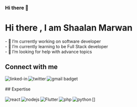 ### Hi there 👋

<!--
**ShaalanMarwan/ShaalanMarwan** is a ✨ _special_ ✨ repository because its `README.md` (this file) appears on your GitHub profile.

Here are some ideas to get you started:
-->
<h1 style="center">Hi there , I am Shaalan Marwan</h1>
- 🔭 I’m currently working on software developer </br>
- 🌱 I’m currently learning to be Full Stack developer </br> 
<!-- -- 👯 I’m looking to collaborate on ... </br> -->
- 🤔 I’m looking for help with advance topics</br>
<!-- - 💬 Ask me about -->
<!-- - 😄 Pronouns: ... -->
<!-- - ⚡ Fun fact: ...-->

## Connect with me
[<img align="left" alt="linked-in" src="https://img.shields.io/badge/linkedin-%230077B5.svg?&style=for-the-badge&logo=linkedin&logoColor=white" />](https://www.linkedin.com/in/shaalanmarwan/)
[<img align="left" alt="twitter" src="https://img.shields.io/badge/twitter-%231DA1F2.svg?&style=for-the-badge&logo=twitter&logoColor=white" />](https://twitter.com/shaalan_marwan)
[<img align="left" alt="gmail badget"  src="https://img.shields.io/badge/Gmail-D14836?style=for-the-badge&logo=gmail&logoColor=white" />](mailto:salsanjary@gmail.com)

<br/>
<br/>
## Expertise
<br/>
<br/>
[<img align="left" alt="react" src="https://img.shields.io/badge/react%20-%2320232a.svg?&style=for-the-badge&logo=react&logoColor=%2361DAFB" />]
<img align="left" alt="nodejs" src="https://img.shields.io/badge/node.js%20-%2343853D.svg?&style=for-the-badge&logo=node.js&logoColor=white" />
<img align="left" alt="Flutter" src="https://img.shields.io/badge/Flutter-02569B?style=for-the-badge&logo=flutter&logoColor=white" />
<img align="left" alt="php" src="https://img.shields.io/badge/PHP-777BB4?style=for-the-badge&logo=php&logoColor=white" />
<img align="left" alt="python" src="https://img.shields.io/badge/Python-14354C?style=for-the-badge&logo=python&logoColor=white" />
<br>
<br>
